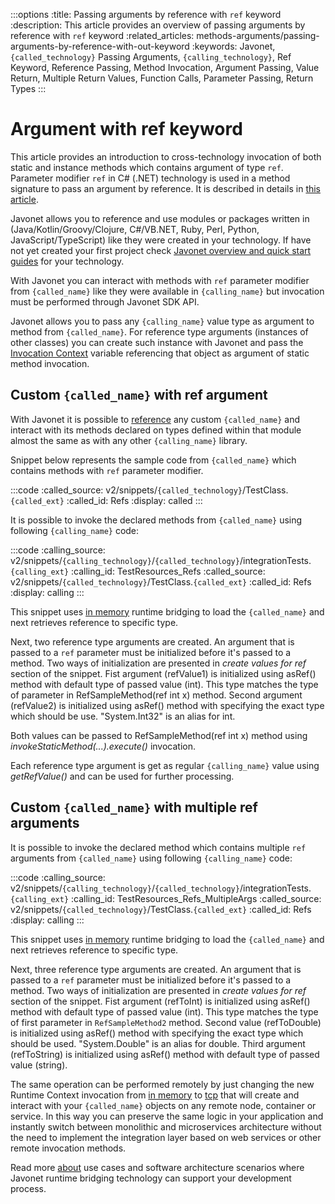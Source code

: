 :::options
:title: Passing arguments by reference with `ref` keyword
:description: This article provides an overview of passing arguments by reference with `ref` keyword
:related_articles: methods-arguments/passing-arguments-by-reference-with-out-keyword
:keywords: Javonet, `{called_technology}` Passing Arguments, `{calling_technology}`, Ref Keyword, Reference Passing, Method Invocation, Argument Passing, Value Return, Multiple Return Values, Function Calls, Parameter Passing, Return Types
:::

# Argument with ref keyword  
  
This article provides an introduction to cross-technology invocation of both static and instance methods which contains argument of type `ref`. Parameter modifier `ref` in C# (.NET) technology is used in a method signature to pass an argument by reference. It is described in details in [this article](https://learn.microsoft.com/en-us/dotnet/csharp/language-reference/keywords/method-parameters#ref-parameter-modifier).  
  
Javonet allows you to reference and use modules or packages written in (Java/Kotlin/Groovy/Clojure, C#/VB.NET, Ruby, Perl, Python, JavaScript/TypeScript) like they were created in your technology. If have not yet created your first project check [Javonet overview and quick start guides](/guides/v2/`{calling_technology}`/`{called_technology}`/getting-started/about-javonet) for your technology.  
  
With Javonet you can interact with methods with `ref` parameter modifier from `{called_name}` like they were available in `{calling_name}` but invocation must be performed through Javonet SDK API.

Javonet allows you to pass any `{calling_name}` value type as argument to method from `{called_name}`. For reference type arguments (instances of other classes) you can create such instance with Javonet and pass the [Invocation Context](/guides/v2/`{calling_technology}`/`{called_technology}`/foundations/invocation-context) variable referencing that object as argument of static method invocation.  
  
## Custom `{called_name}` with ref argument
  
With Javonet it is possible to [reference](/guides/v2/`{calling_technology}`/`{called_technology}`/getting-started/adding-references-to-libraries) any custom `{called_name}` and interact with its methods declared on types defined within that module almost the same as with any other `{calling_name}` library.  
  
Snippet below represents the sample code from `{called_name}` which contains methods with `ref` parameter modifier.  
  
:::code
:called_source: v2/snippets/`{called_technology}`/TestClass.`{called_ext}`
:called_id: Refs
:display: called
:::
  
It is possible to invoke the declared methods from `{called_name}` using following `{calling_name}` code:  
  
:::code
:calling_source: v2/snippets/`{calling_technology}`/`{called_technology}`/integrationTests.`{calling_ext}`
:calling_id: TestResources_Refs
:called_source: v2/snippets/`{called_technology}`/TestClass.`{called_ext}`
:called_id: Refs
:display: calling
:::

This snippet uses [in memory](/guides/v2/`{calling_technology}`/`{called_technology}`/foundations/in-memory-channel) runtime bridging to load the `{called_name}` and next retrieves reference to specific type.
  
Next, two reference type arguments are created. An argument that is passed to a `ref` parameter must be initialized before it's passed to a method. Two ways of initialization are presented in *create values for ref* section of the snippet. Fist argument (refValue1) is initialized using asRef() method with default type of passed value (int). This type matches the type of parameter in RefSampleMethod(ref int x) method. Second argument (refValue2) is initialized using asRef() method with specifying the exact type which should be use. "System.Int32" is an alias for int.  
  
Both values can be passed to RefSampleMethod(ref int x) method using *invokeStaticMethod(...).execute()* invocation.  
  
Each reference type argument is get as regular `{calling_name}` value using *getRefValue()* and can be used for further processing.  
  
## Custom `{called_name}` with multiple ref arguments
  
It is possible to invoke the declared method which contains multiple `ref` arguments from `{called_name}` using following `{calling_name}` code:
  
:::code
:calling_source: v2/snippets/`{calling_technology}`/`{called_technology}`/integrationTests.`{calling_ext}`
:calling_id: TestResources_Refs_MultipleArgs
:called_source: v2/snippets/`{called_technology}`/TestClass.`{called_ext}`
:called_id: Refs
:display: calling
:::
  
This snippet uses [in memory](/guides/v2/`{calling_technology}`/`{called_technology}`/foundations/in-memory-channel) runtime bridging to load the `{called_name}` and next retrieves reference to specific type.
  
Next, three reference type arguments are created. An argument that is passed to a `ref` parameter must be initialized before it's passed to a method. Two ways of initialization are presented in *create values for ref* section of the snippet. Fist argument (refToInt) is initialized using asRef() method with default type of passed value (int). This type matches the type of first parameter in `RefSampleMethod2` method. Second value (refToDouble) is initialized using asRef() method with specifying the exact type which should be used. "System.Double" is an alias for double. Third argument (refToString) is initialized using asRef() method with default type of passed value (string).  
  
The same operation can be performed remotely by just changing the new Runtime Context invocation from [in memory](/guides/v2/`{calling_technology}`/`{called_technology}`/foundations/in-memory-channel) to [tcp](/guides/v2/`{calling_technology}`/`{called_technology}`/foundations/tcp-channel) that will create and interact with your `{called_name}` objects on any remote node, container or service. In this way you can preserve the same logic in your application and instantly switch between monolithic and microservices architecture without the need to implement the integration layer based on web services or other remote invocation methods.
  
Read more [about](/guides/v2/`{calling_technology}`/`{called_technology}`/getting-started/about-javonet) use cases and software architecture scenarios where Javonet runtime bridging technology can support your development process.
